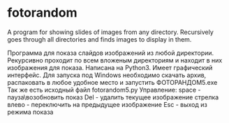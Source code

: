 # fotorandom
A program for showing slides of images from any directory. Recursively goes through all directories and finds images to display in them.

Программа для показа слайдов изображений из любой директории. Рекурсивно проходит по всем вложеным директориям и находит в них изображения для показа. 
Написана на Python3. Имеет графический интерфейс.
Для запуска под Windows необходимо скачать архив, распаковать в любое удобное место и запустить ФОТОРАНДОМ5.exe
Так же есть исходный файл fotorandom5.py
Управление: 
space - пауза\возобновить показ
Del - удалить текущее изображение
стрелка влево - переключить на предыдущее изображение
Esc - выход из режима показа
